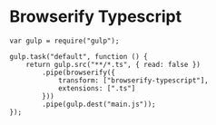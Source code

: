 # Browserify Typescript

	var gulp = require("gulp");

	gulp.task("default", function () {
		return gulp.src("**/*.ts", { read: false })
			.pipe(browserify({
				transform: ["browserify-typescript"],
				extensions: [".ts"]
			}))
			.pipe(gulp.dest("main.js"));
	});
